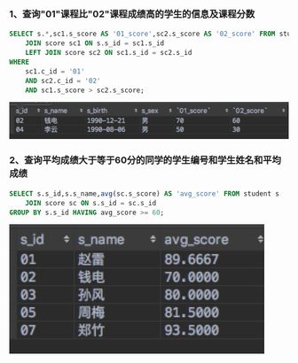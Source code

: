 ### 1、查询"01"课程比"02"课程成绩高的学生的信息及课程分数

```sql
SELECT s.*,sc1.s_score AS '01_score',sc2.s_score AS '02_score' FROM student s
    JOIN score sc1 ON s.s_id = sc1.s_id
    LEFT JOIN score sc2 ON sc1.s_id = sc2.s_id
WHERE
    sc1.c_id = '01'
    AND sc2.c_id = '02'
    AND sc1.s_score > sc2.s_score;
```
![运行结果](https://github.com/Frunqer/learn/blob/master/src/main/webapp/images/sql/sql_solution1.jpg  "运行结果")
### 2、查询平均成绩大于等于60分的同学的学生编号和学生姓名和平均成绩
```sql
SELECT s.s_id,s.s_name,avg(sc.s_score) AS 'avg_score' FROM student s
    JOIN score sc ON s.s_id = sc.s_id 
GROUP BY s.s_id HAVING avg_score >= 60;
```
![运行结果](https://github.com/Frunqer/learn/blob/master/src/main/webapp/images/sql/sql_solution2.jpg  "运行结果")